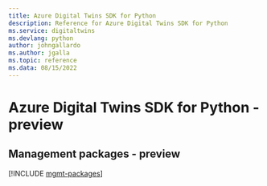 ```yaml
---
title: Azure Digital Twins SDK for Python
description: Reference for Azure Digital Twins SDK for Python
ms.service: digitaltwins
ms.devlang: python
author: johngallardo
ms.author: jgalla
ms.topic: reference
ms.data: 08/15/2022
---
```

# Azure Digital Twins SDK for Python - preview

## Management packages - preview
[!INCLUDE [mgmt-packages](digital-twins-mgmt-index.md)]
